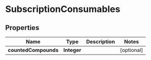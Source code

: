 

# SubscriptionConsumables


## Properties

| Name | Type | Description | Notes |
|------------ | ------------- | ------------- | -------------|
|**countedCompounds** | **Integer** |  |  [optional] |



